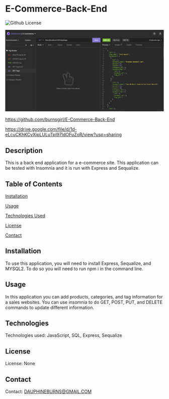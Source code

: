 # E-Commerce-Back-End

![Github License](https://img.shields.io/badge/license-none-blue.svg)

<img src="Assets/one.png">

https://github.com/burnsgirl/E-Commerce-Back-End

https://drive.google.com/file/d/1d-eLcuCKhKCvXipLULuTpI97IdOFuZoR/view?usp=sharing

## Description
This is a back end application for a e-commerce site. This application can be tested with Insomnia and it is run with Express and Sequalize.

## Table of Contents
[Installation](#installation)

[Usage](#usage)

[Technologies Used](#technologies)

[License](#license)

[Contact](#contact)

## Installation
To use this application, you will need to install Express, Sequalize, and MYSQL2. To do so you will need to run npm i in the command line. 
## Usage
In this application you can add products, categories, and tag information for a sales websites. You can use insomnia to do GET, POST, PUT, and DELETE commands to update different information.

## Technologies
Technologies used: JavaScript, SQL, Express, Sequalize

## License
License: None

## Contact
Contact: DAUPHINEBURNS@GMAIL.COM
